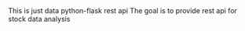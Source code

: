 ##
This is just data python-flask rest api 
The goal is to provide rest api for stock data analysis 
